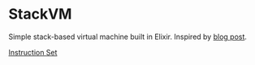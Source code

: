 # StackVM

Simple stack-based virtual machine built in Elixir. Inspired by [blog post](http://codecoupled.org/2015/10/18/stack-machine-part-1/).

[Instruction Set](https://github.com/andrewvy/stackvm/blob/master/docs/vu_bytecode.md)
